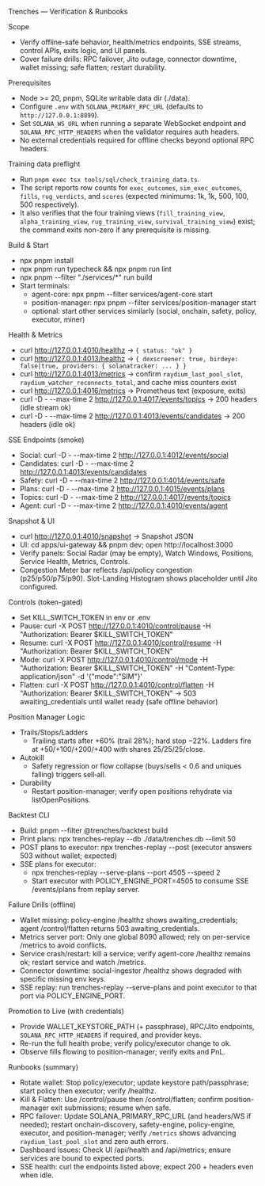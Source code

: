Trenches — Verification & Runbooks

Scope
- Verify offline-safe behavior, health/metrics endpoints, SSE streams, control APIs, exits logic, and UI panels.
- Cover failure drills: RPC failover, Jito outage, connector downtime, wallet missing; safe flatten; restart durability.

Prerequisites
- Node >= 20, pnpm, SQLite writable data dir (./data).
- Configure `.env` with `SOLANA_PRIMARY_RPC_URL` (defaults to `http://127.0.0.1:8899`).
- Set `SOLANA_WS_URL` when running a separate WebSocket endpoint and `SOLANA_RPC_HTTP_HEADERS` when the validator requires auth headers.
- No external credentials required for offline checks beyond optional RPC headers.

Training data preflight
- Run `pnpm exec tsx tools/sql/check_training_data.ts`.
- The script reports row counts for `exec_outcomes`, `sim_exec_outcomes`, `fills`, `rug_verdicts`, and `scores` (expected minimums: 1k, 1k, 500, 100, 500 respectively).
- It also verifies that the four training views (`fill_training_view`, `alpha_training_view`, `rug_training_view`, `survival_training_view`) exist; the command exits non-zero if any prerequisite is missing.

Build & Start
- npx pnpm install
- npx pnpm run typecheck && npx pnpm run lint
- npx pnpm --filter "./services/*" run build
- Start terminals:
  - agent-core: npx pnpm --filter services/agent-core start
  - position-manager: npx pnpm --filter services/position-manager start
  - optional: start other services similarly (social, onchain, safety, policy, executor, miner)

Health & Metrics
- curl http://127.0.0.1:4010/healthz → `{ status: "ok" }`
- curl http://127.0.0.1:4013/healthz → `{ dexscreener: true, birdeye: false|true, providers: { solanatracker: ... } }`
- curl http://127.0.0.1:4013/metrics → confirm `raydium_last_pool_slot`, `raydium_watcher_reconnects_total`, and cache miss counters exist
- curl http://127.0.0.1:4016/metrics → Prometheus text (exposure, exits)
- curl -D - --max-time 2 http://127.0.0.1:4017/events/topics → 200 headers (idle stream ok)
- curl -D - --max-time 2 http://127.0.0.1:4013/events/candidates → 200 headers (idle ok)

SSE Endpoints (smoke)
- Social:     curl -D - --max-time 2 http://127.0.0.1:4012/events/social
- Candidates: curl -D - --max-time 2 http://127.0.0.1:4013/events/candidates
- Safety:     curl -D - --max-time 2 http://127.0.0.1:4014/events/safe
- Plans:      curl -D - --max-time 2 http://127.0.0.1:4015/events/plans
- Topics:     curl -D - --max-time 2 http://127.0.0.1:4017/events/topics
- Agent:      curl -D - --max-time 2 http://127.0.0.1:4010/events/agent

Snapshot & UI
- curl http://127.0.0.1:4010/snapshot → Snapshot JSON
- UI: cd apps/ui-gateway && pnpm dev; open http://localhost:3000
- Verify panels: Social Radar (may be empty), Watch Windows, Positions, Service Health, Metrics, Controls.
- Congestion Meter bar reflects /api/policy congestion (p25/p50/p75/p90). Slot-Landing Histogram shows placeholder until Jito configured.

Controls (token-gated)
- Set KILL_SWITCH_TOKEN in env or .env
- Pause:  curl -X POST http://127.0.0.1:4010/control/pause  -H "Authorization: Bearer $KILL_SWITCH_TOKEN"
- Resume: curl -X POST http://127.0.0.1:4010/control/resume -H "Authorization: Bearer $KILL_SWITCH_TOKEN"
- Mode:   curl -X POST http://127.0.0.1:4010/control/mode   -H "Authorization: Bearer $KILL_SWITCH_TOKEN" -H "Content-Type: application/json" -d '{"mode":"SIM"}'
- Flatten: curl -X POST http://127.0.0.1:4010/control/flatten -H "Authorization: Bearer $KILL_SWITCH_TOKEN" → 503 awaiting_credentials until wallet ready (safe offline behavior)

Position Manager Logic
- Trails/Stops/Ladders
  - Trailing starts after +60% (trail 28%); hard stop −22%. Ladders fire at +50/+100/+200/+400 with shares 25/25/25/close.
- Autokill
  - Safety regression or flow collapse (buys/sells < 0.6 and uniques falling) triggers sell‑all.
- Durability
  - Restart position-manager; verify open positions rehydrate via listOpenPositions.

Backtest CLI
- Build: pnpm --filter @trenches/backtest build
- Print plans: npx trenches-replay --db ./data/trenches.db --limit 50
- POST plans to executor: npx trenches-replay --post  (executor answers 503 without wallet; expected)
- SSE plans for executor:
  - npx trenches-replay --serve-plans --port 4505 --speed 2
  - Start executor with POLICY_ENGINE_PORT=4505 to consume SSE /events/plans from replay server.

Failure Drills (offline)
- Wallet missing: policy-engine /healthz shows awaiting_credentials; agent /control/flatten returns 503 awaiting_credentials.
- Metrics server port: Only one global 8090 allowed; rely on per-service /metrics to avoid conflicts.
- Service crash/restart: kill a service; verify agent-core /healthz remains ok; restart service and watch /metrics.
- Connector downtime: social-ingestor /healthz shows degraded with specific missing env keys.
- SSE replay: run trenches-replay --serve-plans and point executor to that port via POLICY_ENGINE_PORT.

Promotion to Live (with credentials)
- Provide WALLET_KEYSTORE_PATH (+ passphrase), RPC/Jito endpoints, `SOLANA_RPC_HTTP_HEADERS` if required, and provider keys.
- Re-run the full health probe; verify policy/executor change to ok.
- Observe fills flowing to position-manager; verify exits and PnL.

Runbooks (summary)
- Rotate wallet: Stop policy/executor; update keystore path/passphrase; start policy then executor; verify /healthz.
- Kill & Flatten: Use /control/pause then /control/flatten; confirm position-manager exit submissions; resume when safe.
- RPC failover: Update SOLANA_PRIMARY_RPC_URL (and headers/WS if needed); restart onchain-discovery, safety-engine, policy-engine, executor, and position-manager; verify `/metrics` shows advancing `raydium_last_pool_slot` and zero auth errors.
- Dashboard issues: Check UI /api/health and /api/metrics; ensure services are bound to expected ports.
- SSE health: curl the endpoints listed above; expect 200 + headers even when idle.
